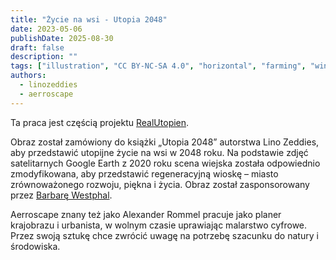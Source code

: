 ```yaml
---
title: "Życie na wsi - Utopia 2048"
date: 2023-05-06
publishDate: 2025-08-30
draft: false
description: ""
tags: ["illustration", "CC BY-NC-SA 4.0", "horizontal", "farming", "wind turbine", "river"]
authors:
  - linozeddies
  - aerroscape
---
```


Ta praca jest częścią projektu [RealUtopien](https://realutopien.info/visuals/landleben-utopia-2048/).

Obraz został zamówiony do książki „Utopia 2048” autorstwa Lino Zeddies, aby przedstawić utopijne życie na wsi w 2048 roku. Na podstawie zdjęć satelitarnych Google Earth z 2020 roku scena wiejska została odpowiednio zmodyfikowana, aby przedstawić regeneracyjną wioskę – miasto zrównoważonego rozwoju, piękna i życia. Obraz został zasponsorowany przez [Barbarę Westphal](http://www.westphal-coaching.de/).

Aerroscape znany też jako Alexander Rommel pracuje jako planer krajobrazu i urbanista, w wolnym czasie uprawiając malarstwo cyfrowe. Przez swoją sztukę chce zwrócić uwagę na potrzebę szacunku do natury i środowiska.

